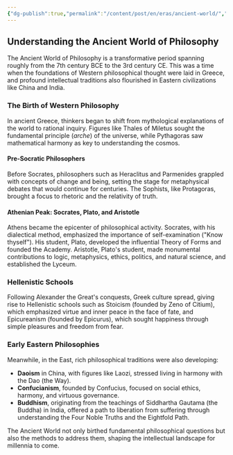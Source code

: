 ```yaml
---
{"dg-publish":true,"permalink":"/content/post/en/eras/ancient-world/","title":"The Ancient World of Philosophy"}
---
```



## Understanding the Ancient World of Philosophy

The Ancient World of Philosophy is a transformative period spanning roughly from the 7th century BCE to the 3rd century CE. This was a time when the foundations of Western philosophical thought were laid in Greece, and profound intellectual traditions also flourished in Eastern civilizations like China and India.

### The Birth of Western Philosophy

In ancient Greece, thinkers began to shift from mythological explanations of the world to rational inquiry. Figures like Thales of Miletus sought the fundamental principle (*arche*) of the universe, while Pythagoras saw mathematical harmony as key to understanding the cosmos.

#### Pre-Socratic Philosophers
Before Socrates, philosophers such as Heraclitus and Parmenides grappled with concepts of change and being, setting the stage for metaphysical debates that would continue for centuries. The Sophists, like Protagoras, brought a focus to rhetoric and the relativity of truth.

#### Athenian Peak: Socrates, Plato, and Aristotle
Athens became the epicenter of philosophical activity. Socrates, with his dialectical method, emphasized the importance of self-examination ("Know thyself"). His student, Plato, developed the influential Theory of Forms and founded the Academy. Aristotle, Plato's student, made monumental contributions to logic, metaphysics, ethics, politics, and natural science, and established the Lyceum.

### Hellenistic Schools
Following Alexander the Great's conquests, Greek culture spread, giving rise to Hellenistic schools such as Stoicism (founded by Zeno of Citium), which emphasized virtue and inner peace in the face of fate, and Epicureanism (founded by Epicurus), which sought happiness through simple pleasures and freedom from fear.

### Early Eastern Philosophies
Meanwhile, in the East, rich philosophical traditions were also developing:
* **Daoism** in China, with figures like Laozi, stressed living in harmony with the Dao (the Way).
* **Confucianism**, founded by Confucius, focused on social ethics, harmony, and virtuous governance.
* **Buddhism**, originating from the teachings of Siddhartha Gautama (the Buddha) in India, offered a path to liberation from suffering through understanding the Four Noble Truths and the Eightfold Path.

The Ancient World not only birthed fundamental philosophical questions but also the methods to address them, shaping the intellectual landscape for millennia to come.